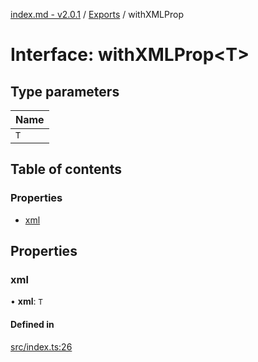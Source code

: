 [index.md - v2.0.1](../README.md) / [Exports](../modules.md) / withXMLProp

# Interface: withXMLProp<T\>

## Type parameters

| Name |
| :------ |
| `T` |

## Table of contents

### Properties

- [xml](withXMLProp.md#xml)

## Properties

### xml

• **xml**: `T`

#### Defined in

[src/index.ts:26](https://github.com/saqqdy/node-wxcrypto/blob/912b90f/src/index.ts#L26)
